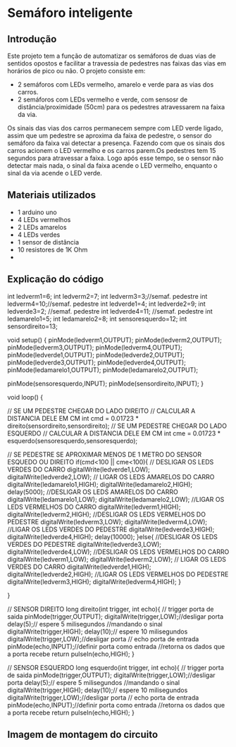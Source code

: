 # Semáforo inteligente

## Introdução

  Este projeto tem a função de automatizar os semáforos de duas vias de sentidos opostos e facilitar a travessia de pedestres nas faixas das vias em horários de pico ou não. O projeto consiste em:
  
  - 2 semáforos com LEDs vermelho, amarelo e verde para as vias dos carros.
  - 2 semáforos com LEDs vermelho e verde, com sensosr de distância/proximidade (50cm) para os pedestres atravessarem na faixa da via.

  Os sinais das vias dos carros permanecem sempre com LED verde ligado, assim que um pedestre se aproxima da faixa de pedestre, o sensor do semáforo da faixa vai detectar a presença. Fazendo com que os sinais dos carros acionem o LED vermelho e os carros parem.Os pedestres tem 15 segundos para atravessar a faixa. Logo após esse tempo, se o sensor não detectar mais nada, o sinal da faixa acende o LED vermelho, enquanto o sinal da via acende o LED verde.


## Materiais utilizados
  - 1 arduino uno
  - 4 LEDs vermelhos
  - 2 LEDs amarelos
  - 4 LEDs verdes
  - 1 sensor de distância
  - 10 resistores de 1K Ohm
  - 

## Explicação do código

int ledverm1=6;
int ledverm2=7; 
int ledverm3=3;//semaf. pedestre
int ledverm4=10;//semaf. pedestre
int ledverde1=4;
int ledverde2=9;
int ledverde3=2; //semaf. pedestre
int ledverde4=11; //semaf. pedestre
int ledamarelo1=5;
int ledamarelo2=8;
int sensoresquerdo=12;
int sensordireito=13;

void setup()
{
  pinMode(ledverm1,OUTPUT);
  pinMode(ledverm2,OUTPUT);
  pinMode(ledverm3,OUTPUT);
  pinMode(ledverm4,OUTPUT);
  pinMode(ledverde1,OUTPUT);
  pinMode(ledverde2,OUTPUT);
  pinMode(ledverde3,OUTPUT);
  pinMode(ledverde4,OUTPUT);
  pinMode(ledamarelo1,OUTPUT);
  pinMode(ledamarelo2,OUTPUT);
  
  pinMode(sensoresquerdo,INPUT);
  pinMode(sensordireito,INPUT);
}

void loop()
{
  
  // SE UM PEDESTRE CHEGAR DO LADO DIREITO
  // CALCULAR A DISTANCIA DELE EM CM
  int cmd = 0.01723 * direito(sensordireito,sensordireito);
  // SE UM PEDESTRE CHEGAR DO LADO ESQUERDO
  // CALCULAR A DISTANCIA DELE EM CM
  int cme = 0.01723 * esquerdo(sensoresquerdo,sensoresquerdo);
  
  // SE PEDESTRE SE APROXIMAR MENOS DE 1 METRO DO SENSOR ESQUEDO OU DIREITO
  if(cmd<100 || cme<100){ 
  	// DESLIGAR OS LEDS VERDES DO CARRO
    digitalWrite(ledverde1,LOW);
    digitalWrite(ledverde2,LOW);
    // LIGAR OS LEDS AMARELOS DO CARRO
    digitalWrite(ledamarelo1,HIGH);
    digitalWrite(ledamarelo2,HIGH);
    delay(5000);
    //DESLIGAR OS LEDS AMARELOS DO CARRO
    digitalWrite(ledamarelo1,LOW);
    digitalWrite(ledamarelo2,LOW);
    //LIGAR OS LEDS VERMELHOS DO CARRO
    digitalWrite(ledverm1,HIGH);
    digitalWrite(ledverm2,HIGH);
    //DESLIGAR OS LEDS VERMELHOS DO PEDESTRE
    digitalWrite(ledverm3,LOW);
    digitalWrite(ledverm4,LOW);
    //LIGAR OS LEDS VERDES DO PEDESTRE
    digitalWrite(ledverde3,HIGH);
    digitalWrite(ledverde4,HIGH);
    delay(10000);
  }else{
    //DESLIGAR OS LEDS VERDES DO PEDESTRE
    digitalWrite(ledverde3,LOW);
    digitalWrite(ledverde4,LOW);
    //DESLIGAR OS LEDS VERMELHOS DO CARRO
    digitalWrite(ledverm1,LOW);
    digitalWrite(ledverm2,LOW);
    // LIGAR OS LEDS VERDES DO CARRO
    digitalWrite(ledverde1,HIGH);
    digitalWrite(ledverde2,HIGH);
    //LIGAR OS LEDS VERMELHOS DO PEDESTRE
    digitalWrite(ledverm3,HIGH);
    digitalWrite(ledverm4,HIGH);
  }
  
}





// SENSOR DIREITO
long direito(int trigger, int echo){ 
  // trigger porta de saida
  pinMode(trigger,OUTPUT);
  digitalWrite(trigger,LOW);//desligar porta
  delay(5);// espere 5 milisegundos
  //mandando o sinal
  digitalWrite(trigger,HIGH);
  delay(10);// espere 10 milisegundos
  digitalWrite(trigger,LOW);//desligar porta
  // echo porta de entrada
  pinMode(echo,INPUT);//definir porta como entrada
  //retorna os dados que a porta recebe
  return pulseIn(echo,HIGH);
}

// SENSOR ESQUERDO
long esquerdo(int trigger, int echo){ 
  // trigger porta de saida
  pinMode(trigger,OUTPUT);
  digitalWrite(trigger,LOW);//desligar porta
  delay(5);// espere 5 milisegundos
  //mandando o sinal
  digitalWrite(trigger,HIGH);
  delay(10);// espere 10 milisegundos
  digitalWrite(trigger,LOW);//desligar porta
  // echo porta de entrada
  pinMode(echo,INPUT);//definir porta como entrada
  //retorna os dados que a porta recebe
  return pulseIn(echo,HIGH);
}



## Imagem de montagem do circuito


